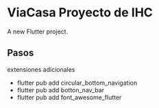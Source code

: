 # ViaCasa Proyecto de IHC

A new Flutter project.

## Pasos
extensiones adicionales
- flutter pub add circular_bottom_navigation
- flutter pub add botton_nav_bar
- flutter pub add font_awesome_flutter

